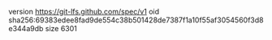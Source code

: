 version https://git-lfs.github.com/spec/v1
oid sha256:69383edee8fad9de554c38b501428de7387f1a10f55af3054560f3d8e344a9db
size 6301
